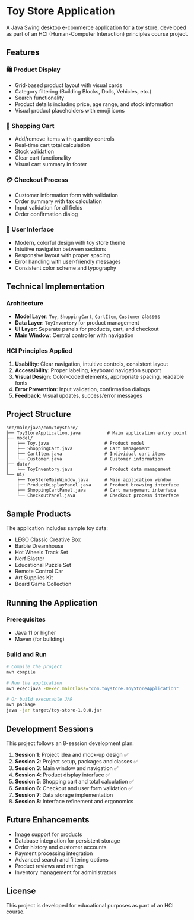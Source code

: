 # Toy Store Application

A Java Swing desktop e-commerce application for a toy store, developed as part of an HCI (Human-Computer Interaction) principles course project.

## Features

### 🛍️ Product Display
- Grid-based product layout with visual cards
- Category filtering (Building Blocks, Dolls, Vehicles, etc.)
- Search functionality
- Product details including price, age range, and stock information
- Visual product placeholders with emoji icons

### 🛒 Shopping Cart
- Add/remove items with quantity controls
- Real-time cart total calculation
- Stock validation
- Clear cart functionality
- Visual cart summary in footer

### 💳 Checkout Process
- Customer information form with validation
- Order summary with tax calculation
- Input validation for all fields
- Order confirmation dialog

### 🎨 User Interface
- Modern, colorful design with toy store theme
- Intuitive navigation between sections
- Responsive layout with proper spacing
- Error handling with user-friendly messages
- Consistent color scheme and typography

## Technical Implementation

### Architecture
- **Model Layer**: `Toy`, `ShoppingCart`, `CartItem`, `Customer` classes
- **Data Layer**: `ToyInventory` for product management
- **UI Layer**: Separate panels for products, cart, and checkout
- **Main Window**: Central controller with navigation

### HCI Principles Applied
1. **Usability**: Clear navigation, intuitive controls, consistent layout
2. **Accessibility**: Proper labeling, keyboard navigation support
3. **Visual Design**: Color-coded elements, appropriate spacing, readable fonts
4. **Error Prevention**: Input validation, confirmation dialogs
5. **Feedback**: Visual updates, success/error messages

## Project Structure

```
src/main/java/com/toystore/
├── ToyStoreApplication.java          # Main application entry point
├── model/
│   ├── Toy.java                     # Product model
│   ├── ShoppingCart.java            # Cart management
│   ├── CartItem.java                # Individual cart items
│   └── Customer.java                # Customer information
├── data/
│   └── ToyInventory.java            # Product data management
└── ui/
    ├── ToyStoreMainWindow.java      # Main application window
    ├── ProductDisplayPanel.java     # Product browsing interface
    ├── ShoppingCartPanel.java       # Cart management interface
    └── CheckoutPanel.java           # Checkout process interface
```

## Sample Products

The application includes sample toy data:
- LEGO Classic Creative Box
- Barbie Dreamhouse
- Hot Wheels Track Set
- Nerf Blaster
- Educational Puzzle Set
- Remote Control Car
- Art Supplies Kit
- Board Game Collection

## Running the Application

### Prerequisites
- Java 11 or higher
- Maven (for building)

### Build and Run
```bash
# Compile the project
mvn compile

# Run the application
mvn exec:java -Dexec.mainClass="com.toystore.ToyStoreApplication"

# Or build executable JAR
mvn package
java -jar target/toy-store-1.0.0.jar
```

## Development Sessions

This project follows an 8-session development plan:

1. **Session 1**: Project idea and mock-up design ✅
2. **Session 2**: Project setup, packages and classes ✅
3. **Session 3**: Main window and navigation ✅
4. **Session 4**: Product display interface ✅
5. **Session 5**: Shopping cart and total calculation ✅
6. **Session 6**: Checkout and user form validation ✅
7. **Session 7**: Data storage implementation
8. **Session 8**: Interface refinement and ergonomics

## Future Enhancements

- Image support for products
- Database integration for persistent storage
- Order history and customer accounts
- Payment processing integration
- Advanced search and filtering options
- Product reviews and ratings
- Inventory management for administrators

## License

This project is developed for educational purposes as part of an HCI course.
